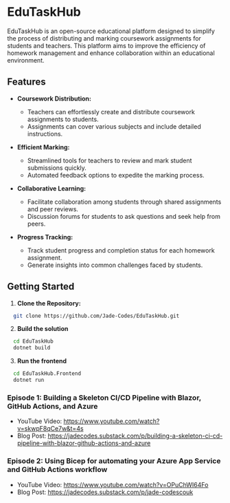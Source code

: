 # EduTaskHub
EduTaskHub is an open-source educational platform designed to simplify the process of distributing and marking coursework assignments for students and teachers. This platform aims to improve the efficiency of homework management and enhance collaboration within an educational environment.

## Features

- **Coursework Distribution:**
  - Teachers can effortlessly create and distribute coursework assignments to students.
  - Assignments can cover various subjects and include detailed instructions.

- **Efficient Marking:**
  - Streamlined tools for teachers to review and mark student submissions quickly.
  - Automated feedback options to expedite the marking process.

- **Collaborative Learning:**
  - Facilitate collaboration among students through shared assignments and peer reviews.
  - Discussion forums for students to ask questions and seek help from peers.

- **Progress Tracking:**
  - Track student progress and completion status for each homework assignment.
  - Generate insights into common challenges faced by students.
  
## Getting Started

1. **Clone the Repository:**
```bash
  git clone https://github.com/Jade-Codes/EduTaskHub.git
```
2. **Build the solution** 
```bash
  cd EduTaskHub
  dotnet build
```
3. **Run the frontend**
```bash
  cd EduTaskHub.Frontend
  dotnet run
```

### Episode 1: Building a Skeleton CI/CD Pipeline with Blazor, GitHub Actions, and Azure
- YouTube Video: https://www.youtube.com/watch?v=skwpF8qCe7w&t=4s
- Blog Post: https://jadecodes.substack.com/p/building-a-skeleton-ci-cd-pipeline-with-blazor-github-actions-and-azure

### Episode 2: Using Bicep for automating your Azure App Service and GitHub Actions workflow
- YouTube Video: https://www.youtube.com/watch?v=OPuChWI64Fo
- Blog Post: https://jadecodes.substack.com/p/jade-codescouk
